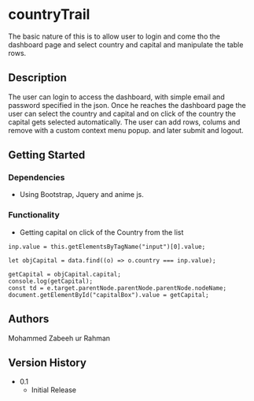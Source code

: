 # countryTrail

The basic nature of this is to allow user to login and come tho the dashboard page and select country and capital and manipulate the table rows.

## Description

The user can login to access the dashboard, with simple email and password specified in the json. Once he reaches the dashboard page the user can select the country and capital and on click of the country the capital gets selected automatically. The user can add rows, colums and remove with a custom context menu popup. and later submit and logout.

## Getting Started

### Dependencies

* Using Bootstrap, Jquery and anime js.

### Functionality

* Getting capital on click of the Country from the list
```
inp.value = this.getElementsByTagName("input")[0].value;
                  
let objCapital = data.find((o) => o.country === inp.value);

getCapital = objCapital.capital;
console.log(getCapital);
const td = e.target.parentNode.parentNode.parentNode.nodeName;
document.getElementById("capitalBox").value = getCapital;
```

## Authors

Mohammed Zabeeh ur Rahman

## Version History
* 0.1
    * Initial Release
